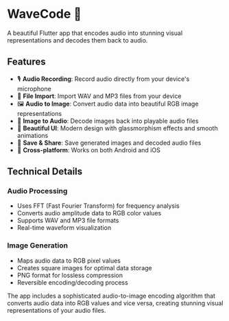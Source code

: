 # WaveCode 🌊

A beautiful Flutter app that encodes audio into stunning visual representations and decodes them back to audio.

## Features

- 🎙️ **Audio Recording**: Record audio directly from your device's microphone
- 📁 **File Import**: Import WAV and MP3 files from your device
- 🖼️ **Audio to Image**: Convert audio data into beautiful RGB image representations
- 🎵 **Image to Audio**: Decode images back into playable audio files
- 🎨 **Beautiful UI**: Modern design with glassmorphism effects and smooth animations
- 💾 **Save & Share**: Save generated images and decoded audio files
- 📱 **Cross-platform**: Works on both Android and iOS

## Technical Details

### Audio Processing
- Uses FFT (Fast Fourier Transform) for frequency analysis
- Converts audio amplitude data to RGB color values
- Supports WAV and MP3 file formats
- Real-time waveform visualization

### Image Generation
- Maps audio data to RGB pixel values
- Creates square images for optimal data storage
- PNG format for lossless compression
- Reversible encoding/decoding process


The app includes a sophisticated audio-to-image encoding algorithm that converts audio data into RGB values and vice versa, creating stunning visual representations of your audio files.